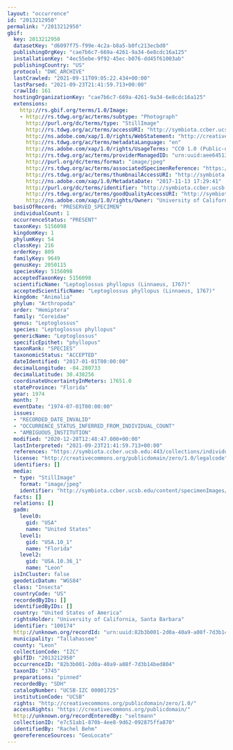```yaml
---
layout: "occurrence"
id: "2013212950"
permalink: "/2013212950"
gbif:
  key: 2013212950
  datasetKey: "d6097f75-f99e-4c2a-b8a5-b0fc213ecbd0"
  publishingOrgKey: "cae7b6c7-669a-4261-9a34-6e8cdc16a125"
  installationKey: "4ec55ebe-9f92-45ec-b076-dd45f61003ab"
  publishingCountry: "US"
  protocol: "DWC_ARCHIVE"
  lastCrawled: "2021-09-11T09:05:22.434+00:00"
  lastParsed: "2021-09-23T21:41:59.713+00:00"
  crawlId: 161
  hostingOrganizationKey: "cae7b6c7-669a-4261-9a34-6e8cdc16a125"
  extensions:
    http://rs.gbif.org/terms/1.0/Image:
    - http://rs.tdwg.org/ac/terms/subtype: "Photograph"
      http://purl.org/dc/terms/type: "StillImage"
      http://rs.tdwg.org/ac/terms/accessURI: "http://symbiota.ccber.ucsb.edu/content/specimenImages/UCSB_IZC/UCSB-IZC00001/UCSB-IZC_00001725_lg.jpg"
      http://ns.adobe.com/xap/1.0/rights/WebStatement: "http://creativecommons.org/publicdomain/zero/1.0/"
      http://rs.tdwg.org/ac/terms/metadataLanguage: "en"
      http://ns.adobe.com/xap/1.0/rights/UsageTerms: "CC0 1.0 (Public-domain)"
      http://rs.tdwg.org/ac/terms/providerManagedID: "urn:uuid:aee64513-5fa2-4236-936b-a6f9fd16a2ff"
      http://purl.org/dc/terms/format: "image/jpeg"
      http://rs.tdwg.org/ac/terms/associatedSpecimenReference: "https://symbiota.ccber.ucsb.edu:443/collections/individual/index.php?occid=100174"
      http://rs.tdwg.org/ac/terms/thumbnailAccessURI: "http://symbiota.ccber.ucsb.edu/content/specimenImages/UCSB_IZC/UCSB-IZC00001/UCSB-IZC_00001725_tn.jpg"
      http://ns.adobe.com/xap/1.0/MetadataDate: "2017-11-13 17:29:41"
      http://purl.org/dc/terms/identifier: "http://symbiota.ccber.ucsb.edu/content/specimenImages/UCSB_IZC/UCSB-IZC00001/UCSB-IZC_00001725_lg.jpg"
      http://rs.tdwg.org/ac/terms/goodQualityAccessURI: "http://symbiota.ccber.ucsb.edu/content/specimenImages/UCSB_IZC/UCSB-IZC00001/UCSB-IZC_00001725.JPG"
      http://ns.adobe.com/xap/1.0/rights/Owner: "University of California, Santa Barbara"
  basisOfRecord: "PRESERVED_SPECIMEN"
  individualCount: 1
  occurrenceStatus: "PRESENT"
  taxonKey: 5156098
  kingdomKey: 1
  phylumKey: 54
  classKey: 216
  orderKey: 809
  familyKey: 9649
  genusKey: 2050115
  speciesKey: 5156098
  acceptedTaxonKey: 5156098
  scientificName: "Leptoglossus phyllopus (Linnaeus, 1767)"
  acceptedScientificName: "Leptoglossus phyllopus (Linnaeus, 1767)"
  kingdom: "Animalia"
  phylum: "Arthropoda"
  order: "Hemiptera"
  family: "Coreidae"
  genus: "Leptoglossus"
  species: "Leptoglossus phyllopus"
  genericName: "Leptoglossus"
  specificEpithet: "phyllopus"
  taxonRank: "SPECIES"
  taxonomicStatus: "ACCEPTED"
  dateIdentified: "2017-01-01T00:00:00"
  decimalLongitude: -84.280733
  decimalLatitude: 30.438256
  coordinateUncertaintyInMeters: 17651.0
  stateProvince: "Florida"
  year: 1974
  month: 7
  eventDate: "1974-07-01T00:00:00"
  issues:
  - "RECORDED_DATE_INVALID"
  - "OCCURRENCE_STATUS_INFERRED_FROM_INDIVIDUAL_COUNT"
  - "AMBIGUOUS_INSTITUTION"
  modified: "2020-12-28T12:48:47.000+00:00"
  lastInterpreted: "2021-09-23T21:41:59.713+00:00"
  references: "https://symbiota.ccber.ucsb.edu:443/collections/individual/index.php?occid=100174"
  license: "http://creativecommons.org/publicdomain/zero/1.0/legalcode"
  identifiers: []
  media:
  - type: "StillImage"
    format: "image/jpeg"
    identifier: "http://symbiota.ccber.ucsb.edu/content/specimenImages/UCSB_IZC/UCSB-IZC00001/UCSB-IZC_00001725_lg.jpg"
  facts: []
  relations: []
  gadm:
    level0:
      gid: "USA"
      name: "United States"
    level1:
      gid: "USA.10_1"
      name: "Florida"
    level2:
      gid: "USA.10.36_1"
      name: "Leon"
  isInCluster: false
  geodeticDatum: "WGS84"
  class: "Insecta"
  countryCode: "US"
  recordedByIDs: []
  identifiedByIDs: []
  country: "United States of America"
  rightsHolder: "University of California, Santa Barbara"
  identifier: "100174"
  http://unknown.org/recordId: "urn:uuid:82b3b001-2d0a-40a9-a08f-7d3b14bed804"
  municipality: "Tallahassee"
  county: "Leon"
  collectionCode: "IZC"
  gbifID: "2013212950"
  occurrenceID: "82b3b001-2d0a-40a9-a08f-7d3b14bed804"
  taxonID: "3745"
  preparations: "pinned"
  recordedBy: "SDH"
  catalogNumber: "UCSB-IZC 00001725"
  institutionCode: "UCSB"
  rights: "http://creativecommons.org/publicdomain/zero/1.0/"
  accessRights: "https://creativecommons.org/publicdomain/"
  http://unknown.org/recordEnteredBy: "seltmann"
  collectionID: "e7c51ab1-870b-4ee8-9d62-092875ffa870"
  identifiedBy: "Rachel Behm"
  georeferenceSources: "GeoLocate"
---
```

